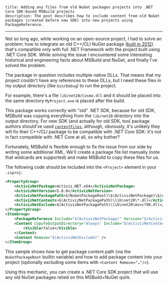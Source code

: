     title: Adding any files from old NuGet packages projects into .NET Core SDK-based MSBuild projects
    description: The post describes how to include content from old NuGet packages (created before new SDK) into new projects using PackageReference.
---

Not so long ago, while working on an open-source project, I had to solve an
problem: how to integrate an old C++/CLI NuGet package ([built in
2012][activiz.net]) that's compatible only with full .NET Framework with the
project built using .NET Core SDK. While solving the issue I encountered some
interesting historical and engineering facts about MSBuild and NuGet, and
finally I've solved the problem.

The package in question includes multiple native DLLs. That means that my
project couldn't have any references to these DLLs, but I need these files in my
output directory (like `bin/Debug`) to run the project.

For example, there's a file `lib/net20/Cosmo.dll` and it should be placed into
the same directory `MyProject.exe` is placed after the build.

This package works correctly with "old" .NET SDK, because for old SDK, MSBuild
was copying everything from the `lib/net20` directory into the output directory.
For new SDK (and actually for old SDK, too) package authors should've used
[`contentFiles`][contentfiles], although, obviously, it's unlikely they will fix
their C++/CLI package to be compatible with _.NET Core_ SDK: it's not in fact
compatible with .NET Core at all, so why bother?

Fortunately, MSBuild is flexible enough to fix the issue from our side by
writing some additional XML. We'll create a package file list manually (note
that wildcards are supported) and make MSBuild to copy these files for us.

The following code should be included into the `<Project>` element in your
`.csproj`:

```xml
<PropertyGroup>
    <ActivizNetPackage>Activiz.NET.x64</ActivizNetPackage>
    <ActivizNetVersion>5.8.0</ActivizNetVersion>
    <ActivizNetPackagePath>$(NuGetPackageRoot)\$(ActivizNetPackage)\$(ActivizNetVersion)</ActivizNetPackagePath>
    <ActivizNetContents>$(ActivizNetPackagePath)\lib\net20\*.dll</ActivizNetContents>
    <ActivizNetExclude>$(ActivizNetPackagePath)\lib\net20\msvc?90.dll</ActivizNetExclude>
</PropertyGroup>
<ItemGroup>
    <PackageReference Include="$(ActivizNetPackage)" Version="$(ActivizNetVersion)"/>
    <Content CopyToOutputDirectory="Always" Include="$(ActivizNetContents)">
        <Visible>false</Visible>
    </Content>
    <Content Remove="$(ActivizNetExclude)" />
</ItemGroup>
```

This sample shows how to get package content path (via the `NuGetPackageRoot`
builtin variable) and how to add package content into your project (optionally
excluding some items with `<Content Remove="…"/>`).

Using this mechanic, you can create a .NET Core SDK project that will use any
old NuGet packages relied on this MSBuild+NuGet quirk.

[activiz.net]: https://www.nuget.org/packages/Activiz.NET.x64/
[contentfiles]: https://blog.nuget.org/20160126/nuget-contentFiles-demystified.html
